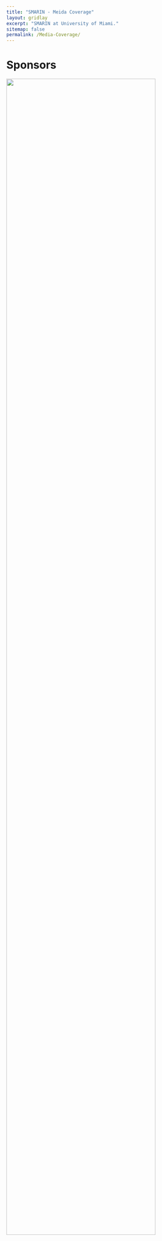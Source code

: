 ```yaml
---
title: "SMARIN - Meida Coverage"
layout: gridlay
excerpt: "SMARIN at University of Miami."
sitemap: false
permalink: /Media-Coverage/
---
```


# Sponsors

<img src="https://SMARIN-LAB.github.io/images/pic/MediaCoverage.jpg" width="88%">

